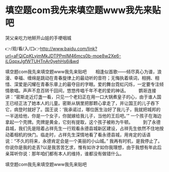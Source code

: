 # 填空题com我先来填空题www我先来贴吧
哭父亲吃力地掰开山娃的手哽咽城

👉/观/看/入/口👉http://www.baidu.com/link?url=aFQjCpKLyjmMkJDTPPmIM46mcs0b-moe8w2Xe6-iLGqpxJgfWTUHTnAr0yehHs6i&wd

填空题com我先来填空题www我先来贴吧　　相逢似首歌——倾尽真心为谱，浪漫、幸福、缠绵是跳动在青春旋律上的最动听的音符；无悔执着填词，相拥、相惜、深爱是闪耀在青春乐章上的最夺目的字眼。爱的舞台霓虹闪烁，一定要专注倾情歌唱。声声不息百转千回间，悠悠传唱千年不老的爱的神话。
　　鹦哥连接讲：“密斯走近灯盏一看，只见一个老妇正在用一口大锅煮皇子的心，由于谁人国王已经正法了她本人的儿童。密斯从锅里把那颗心拿走了，并让国王的儿子吞下它，病登时就好了。国王说：‘我承诺过，哪位医生治好了我儿子，我就把城邦的一半送给他，你是一个女子，你就嫁给我儿子，当他的王后吧。’”
一个孩子在海边拿起一个壳牌。壳牌是黄金，它刻有提取，这个孩子被称为牛顿。
　　到了永德县城，我们先是陪着占祥先生一行观看永德县城新区建设，占祥先生依然不住地按动着相机的快门。临走时，占祥先生深情地看了看永德县城，用肯定的话语说：“不久的将来，永德肯定会是一个美丽的小山城。”
我再有时机，是我停止了。你说你是我的走丢?以是我苦苦乞求，惟有如许才如你我理想，由于我想有年此后亲耳听你说：那年咱们都有本人的维持，谁都没有做错什么。

填空题com我先来填空题www我先来贴吧
